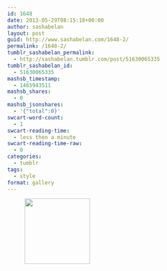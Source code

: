 ```yaml
---
id: 1648
date: 2013-05-29T08:15:18+00:00
author: sashabelan
layout: post
guid: http://www.sashabelan.com/1648-2/
permalink: /1648-2/
tumblr_sashabelan_permalink:
  - http://sashabelan.tumblr.com/post/51630065335
tumblr_sashabelan_id:
  - 51630065335
mashsb_timestamp:
  - 1465943511
mashsb_shares:
  - 0
mashsb_jsonshares:
  - '{"total":0}'
swcart-word-count:
  - 1
swcart-reading-time:
  - less then a minute
swcart-reading-time-raw:
  - 0
categories:
  - tumblr
tags:
  - style
format: gallery
---
```

<div id='gallery-377' class='gallery galleryid-1648 gallery-columns-3 gallery-size-thumbnail'>
  <figure class='gallery-item'> 
  
  <div class='gallery-icon portrait'>
    <a href='http://www.sashabelan.ru/1648-2/attachment/1649/'><img width="150" height="150" src="http://www.sashabelan.ru/wp-content/uploads/2013/05/tumblr_mnjw9ipioe1qarj97o1_500-150x150.jpg" class="attachment-thumbnail size-thumbnail" alt="" /></a>
  </div></figure>
</div>